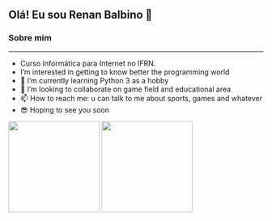 ## Olá! Eu sou Renan Balbino 👋 
### Sobre mim
<hr/>

- Curso Informática para Internet no IFRN.
- I’m interested in getting to know better the programming world
- 🌱 I’m currently learning Python 3 as a hobby
- 💞️ I’m looking to collaborate on game field and educational area
- 📫 How to reach me: u can talk to me about sports, games and whatever
- 😎 Hoping to see you soon

<div >
  <img align="center" height="180em" src="https://github-readme-stats-balbii.vercel.app/api?username=balbii&repo=github-readme-stats&theme=dracula" />
  <img align="center" height="180em" src="https://github-readme-stats-balbii.vercel.app/api/top-langs/?username=balbii&layout=compact&langs_count=16&theme=dracula" />
</div>
